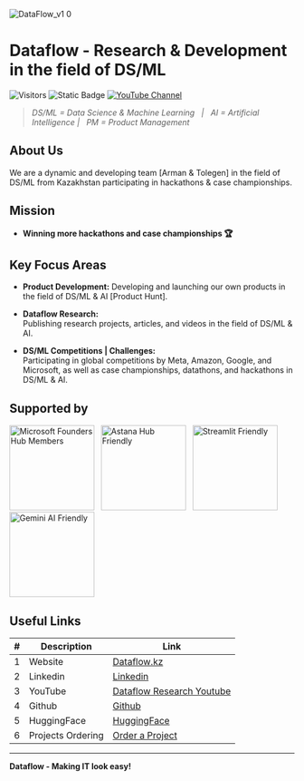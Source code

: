 ![DataFlow_v1 0](https://github.com/Dataflow-kz/.github/assets/108217670/5efd46c7-36c0-4867-bb87-0ab8b8a6c809)

# Dataflow - Research & Development in the field of DS/ML

![Visitors](https://api.visitorbadge.io/api/visitors?path=https%3A%2F%2Fgithub.com%2FDataflow-kz%2F.github&style=for-the-badge&label=Visitors&countColor=%232ccce4&labelStyle=upper)
![Static Badge](https://img.shields.io/badge/Powered%20by-Dataflow-lime?style=for-the-badge)
[![YouTube Channel](https://img.shields.io/badge/YouTube-Channel-red?style=for-the-badge&logo=youtube)](https://www.youtube.com/channel/UC67nxi7_QEAKISezy9uZqQw)

> *DS/ML = Data Science & Machine Learning &nbsp; | &nbsp; AI = Artificial Intelligence | &nbsp; PM = Product Management*

## About Us

We are a dynamic and developing team [Arman & Tolegen] in the field of DS/ML from Kazakhstan participating in hackathons & case championships.

## Mission

- **Winning more hackathons and case championships 🏆**

## Key Focus Areas

- **Product Development:**
  Developing and launching our own products in the field of DS/ML & AI [Product Hunt].

- **Dataflow Research:**  
  Publishing research projects, articles, and videos in the field of DS/ML & AI.

- **DS/ML Competitions | Challenges:**  
  Participating in global competitions by Meta, Amazon, Google, and Microsoft, as well as case championships, datathons, and hackathons in DS/ML & AI.

## Supported by

<a href="https://foundershub.startups.microsoft.com" target="_blank"><img src="https://startupstack.com/media/logo/MS_Startups_FH_lockup_hrz_OnLght_RGB.png" width="150" alt="Microsoft Founders Hub Members"></a> &nbsp; 
<a href="https://astanahub.com" target="_blank"><img src="https://lh6.googleusercontent.com/proxy/DOEfrWxxPKkIX4kIEraKaksP1ETs2QRaTUCW3xhkMT2hJkbQ5M3tew_w2TTj6Nmtd5Fu0s_Ze49MpWq7iHdEQuXXjAlQrUV_81afe9GWFMJyI2_M5S1m74imPRgo2AmuO6Ks5qq2c4r8ER9PumdwJfk7Xvj0EUUKX2P_kM5gLiCj0WrO" width="150" alt="Astana Hub Friendly"></a> &nbsp;
<a href="https://streamlit.io/" target="_blank"><img src="https://streamlit.io/images/brand/streamlit-logo-primary-colormark-darktext.png" width="150" alt="Streamlit Friendly"></a> &nbsp;
<a href="https://gemini.google.com" target="_blank"><img src="https://upload.wikimedia.org/wikipedia/commons/4/45/Gemini_language_model_logo.png" width="150" alt="Gemini AI Friendly"></a>

## Useful Links

| # | Description                  | Link                                                                                           |
|---| ---------------------------- | ---------------------------------------------------------------------------------------------- |
| 1 | Website                      | [Dataflow.kz](https://dataflow.kz/)                                                            |
| 2 | Linkedin                     | [Linkedin](https://www.linkedin.com/company/dataflow-kz)                                       |
| 3 | YouTube                      | [Dataflow Research Youtube](https://www.youtube.com/channel/UC67nxi7_QEAKISezy9uZqQw)          |
| 4 | Github                       | [Github](github.com/dataflow-kz)                                                               |
| 5 | HuggingFace                  | [HuggingFace](https://huggingface.co/dataflow)                                                 |
| 6 | Projects Ordering            | [Order a Project](https://airtable.com/apph8jeDeQkxxpx8h/shrI4C9kiN1vIcUBP)                    |

---

**Dataflow - Making IT look easy!**
